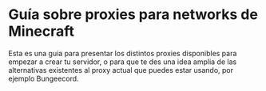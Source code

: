 # <div id="guia-de-optimizacion">Guía sobre proxies para networks de Minecraft</div>

Esta es una guia para presentar los distintos proxies disponibles para empezar a crear tu servidor, o para que te des una idea amplia de las alternativas existentes al proxy actual que puedes estar usando, por ejemplo Bungeecord.